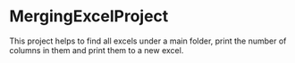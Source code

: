 # MergingExcelProject
This project helps to find all excels under a main folder, print the number of columns in them and print them to a new excel.
